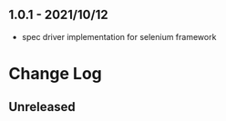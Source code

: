 
## 1.0.1 - 2021/10/12

- spec driver implementation for selenium framework
# Change Log

## Unreleased

